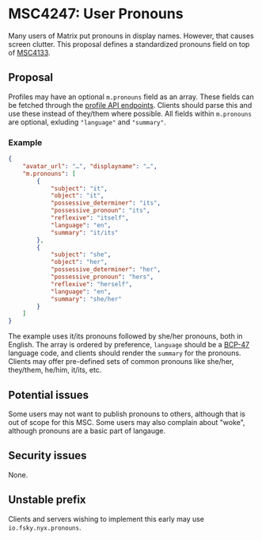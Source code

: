 # MSC4247: User Pronouns

Many users of Matrix put pronouns in display names. However, that causes screen
clutter. This proposal defines a standardized pronouns field on top of
[MSC4133](https://github.com/matrix-org/matrix-spec-proposals/pull/4133).

## Proposal

Profiles may have an optional `m.pronouns` field as an
array. These fields can be fetched through the
[profile API endpoints](https://spec.matrix.org/unstable/client-server-api/#profiles).
Clients should parse this and use these instead of they/them where possible. All fields
within `m.pronouns` are optional, exluding `"language"` and `"summary"`.

### Example

```json
{ 
    "avatar_url": "…", "displayname": "…",
    "m.pronouns": [
        {
            "subject": "it",
            "object": "it", 
            "possessive_determiner": "its", 
            "possessive_pronoun": "its", 
            "reflexive": "itself",
            "language": "en",
            "summary": "it/its"
        },
        {
            "subject": "she",
            "object": "her",
            "possessive_determiner": "her",
            "possessive_pronoun": "hers",
            "reflexive": "herself",
            "language": "en",
            "summary": "she/her"
        }
    ]
}
```
The example uses it/its pronouns followed by she/her pronouns, both in English.
The array is ordered by preference, `language` should be a
[BCP-47](https://www.rfc-editor.org/rfc/bcp/bcp47.txt) language code, and
clients should render the `summary` for the pronouns. Clients may offer
pre-defined sets of common pronouns like she/her, they/them, he/him, it/its,
etc.

## Potential issues

Some users may not want to publish pronouns to others, although that is out of
scope for this MSC. Some users may also complain about "woke", although
pronouns are a basic part of langauge.

## Security issues

None.

## Unstable prefix

Clients and servers wishing to implement this early may use
`io.fsky.nyx.pronouns`.
